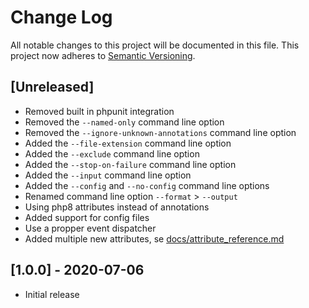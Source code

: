 # Change Log

All notable changes to this project will be documented in this file.
This project now adheres to [Semantic Versioning](http://semver.org/).

## [Unreleased]

- Removed built in phpunit integration
- Removed the `--named-only` command line option
- Removed the `--ignore-unknown-annotations` command line option
- Added the `--file-extension` command line option
- Added the `--exclude` command line option
- Added the `--stop-on-failure` command line option
- Added the `--input` command line option
- Added the `--config` and `--no-config` command line options
- Renamed command line option `--format` > `--output`
- Using php8 attributes instead of annotations
- Added support for config files
- Use a propper event dispatcher
- Added multiple new attributes, se [docs/attribute_reference.md](docs/attribute_reference.md)

## [1.0.0] - 2020-07-06

- Initial release
